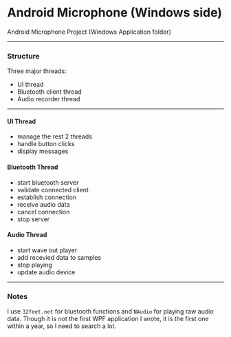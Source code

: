 # Android Microphone (Windows side)  

Android Microphone Project (Windows Application folder)  

------

### Structure

Three major threads:  
* UI thread  
* Bluetooth client thread  
* Audio recorder thread  

------

#### UI Thread  

* manage the rest 2 threads  
* handle button clicks  
* display messages  

#### Bluetooth Thread  

* start bluetooth server  
* validate connected client  
* establish connection  
* receive audio data  
* cancel connection  
* stop server  

#### Audio Thread  

* start wave out player  
* add recevied data to samples  
* stop playing  
* update audio device  

------

### Notes

I use `32feet.net` for bluetooth functions and `NAudio` for playing raw audio data. Though it is not the first WPF application I wrote, it is the first one within a year, so I need to search a lot.  

